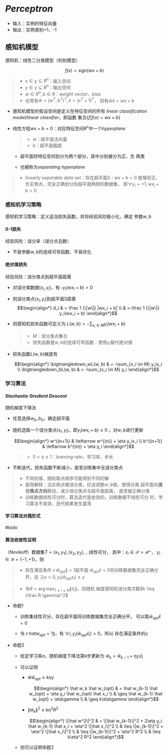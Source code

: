 #	*Perceptron*

-	输入：实例的特征向量
-	输出：实例类别+1、-1

##	感知机模型

感知机：线性二分类模型（判别模型）

$$
f(x) = sign(wx + b)
$$

> - $x \in \chi \subseteq R^n$：输入空间
> - $y \in \gamma \subseteq R^n$：输出空间
> - $w \in R^n, b \in R$：*weight vector*、*bias*
> - 也常有$\hat w = (w^T, b^T)^T, \hat x = (x^T + 1)^T$，
	则有$\hat w \hat x = wx + b$

-	感知机模型的假设空间是定义在特征空间的所有
	*linear classification model/linear classifier*，即函数
	集合$\{f|f(x)=wx+b\}$

-	线性方程$wx+b=0$：对应特征空间$R^n$中一个*hyperplane*

	> - $w$：超平面法向量
	> - $b$：超平面截距

	-	超平面将特征空间划分为两个部分，其中分别被分为正、负
		两类

	-	也被称为*separating hyperplane*

> - *linearly separable data set*：存在超平面$S: wx + b=0$
	能够将正、负实例点，完全正确划分到超平面两侧的数据集，
	即$\forall y_i=+1, wx_i + b > 0$

###	感知机学习策略

感知机学习策略：定义适当损失函数，并将经验风险极小化，确定
参数$w, b$

####	0-1损失

经验风险：误分率（误分点总数）

-	不是参数$w, b$的连续可导函数，不易优化

####	绝对值损失

经验风险：误分类点到超平面距离

-	对误分类数据$(x_i, y_i)$，有$-y_i(wx_i + b) > 0$

-	则误分类点$(x_i, y_i)$到超平面S距离
	$$\begin{align*}
	d_i & = \frac 1 {\|w\|} |wx_i + b| \\
		& =-\frac 1 {\|w\|} y_i(wx_i + b)
	\end{align*}$$

-	则感知机损失函数可定义为
	$L(w,b) = -\sum_{x_i \in M} y_i(wx_i + b)$

	> - $M$：误分类点集合
	> - 损失函数是$w, b$的连续可导函数：使用$y_i$替代绝对值

-	损失函数$L(w,b)$梯度有

	$$\begin{align*}
	\bigtriangledown_wL(w, b) & = -\sum_{x_i \in M} y_ix_i \\
	\bigtriangledown_bL(w, b) & = -\sum_{x_i \in M} y_i
	\end{align*}$$

###	学习算法

####	*Stochastic Gredient Descent*

随机梯度下降法

-	任意选择$w_0, b_0$，确定超平面

-	随机选取一个误分类点$(x_i, y_i)$，即$y_i(wx_i+b) \leq 0$
	，对$w, b$进行更新

	$$\begin{align*}
	w^{(n+1)} & \leftarrow w^{(n)} + \eta y_ix_i \\
	b^{(n+1)} & \leftarrow b^{(n)} + \eta y_i
	\end{align*}$$

	> - $0 < \eta \leq 1$：*learning rate*，学习率，步长

-	不断迭代，损失函数不断减小，直至训练集中无误分类点

> - 不同初值、随机取点顺序可能得到不同的解
> - 直观解释：当实例点被误分类，应该调整$w, b$值，使得分离
	超平面向**误分类点方向**移动，减少误分类点与超平面距离，
	直至被正确分类
> - 训练数据线性可分时，算法迭代是收敛的，训练数据不线性可分
	时，学习算法不收敛，迭代结果发生震荡

####	学习算法对偶形式

#todo

####	算法收敛性证明

（Novikoff）数据集$T={(x_1, y_1), (x_2, y_2),...}$线性可分，
其中：$x_i \in \mathcal{X = R^n}$，
$y_i \in \mathcal{Y = \{-1, +1\}}$，则

> - 存在满足条件$\|\hat w_{opt}\|=1$超平面
	$\hat w_{opt} \hat x = 0$将训练数据集完全正确分开，且
	$\exists \gamma > 0, y_i(\hat w_{opt} x_i) \geq \gamma$

> - 令$R = \arg\max_{1\leq i \leq N} \|\hat x_i\|$，则随机
	梯度感知机误分类次数$k \leq (\frac R \gamma)^2$

-	命题1

	-	训练集线性可分，存在超平面将训练数据集完全正确分开，
		可以取$\hat w_{opt} \hat x = 0$
		
	-	令$\|hat w_{opt} = 1\|$，有
		$\forall i, y_i(\hat w_{opt} \hat x_i) > 0$，所以
		存在满足条件的$\gamma$

-	命题2

	-	给定学习率$\eta$，随机梯度下降法第k步更新为
		$\hat w_k = \hat w_{k-1} + \eta y_i \hat x_i$

	-	可以证明
	
		-	$\hat w \hat w_{opt} \geq k\eta\gamma$

			$$\begin{align*}
			\hat w_k \hat w_{opt} & =
				\hat w_{k-1} \hat w_{opt} +
					\eta y_i \hat w_{opt} \hat x_i \\ 
				& \geq \hat w_{k-1} \hat w_{opt} +
					\eta\gamma \\
				& \geq k\eta\gamma
			\end{align*}$$

		-	$\|\hat w_k\|^2 \leq k \eta^2 R^2$

			$$\begin{align*}
			\|\hat w^2\|^2 & = \|\hat w_{k-1}\|^2 +
					2\eta y_i \hat w_{k-1} \hat x_i +
					\eta^2 \|\hat x_i\|^2 \\
				& \leq \|w_{k-1}\|^2 + \eta^2 \|\hat x_i\|^2 \\
				& \leq \|w_{k-1}\|^2 + \eta^2 R^2 \\
				& \leq k\eta^2 R^2
			\end{align*}$$

	-	则可以证明命题2




